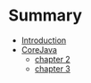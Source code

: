 # Summary

* [Introduction](README.md)
* [CoreJava](corejava.md)
  * [chapter 2](corejava/chapter-2.md)
  * [chapter 3](corejava/chapter-3.md)

